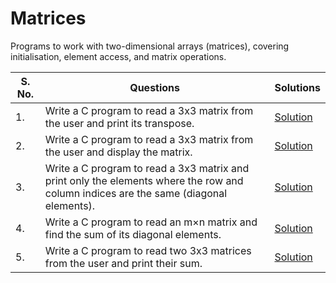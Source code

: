 # Matrices

Programs to work with two-dimensional arrays (matrices), covering initialisation, element access, and matrix operations.

| S. No. | Questions | Solutions |
|---|---|---|
| 1. | Write a C program to read a 3x3 matrix from the user and print its transpose. | [Solution]() |
| 2. | Write a C program to read a 3x3 matrix from the user and display the matrix. | [Solution]() |
| 3. | Write a C program to read a 3x3 matrix and print only the elements where the row and column indices are the same (diagonal elements). | [Solution]() |
| 4. | Write a C program to read an m×n matrix and find the sum of its diagonal elements. | [Solution]() |
| 5. | Write a C program to read two 3x3 matrices from the user and print their sum. | [Solution]() |
